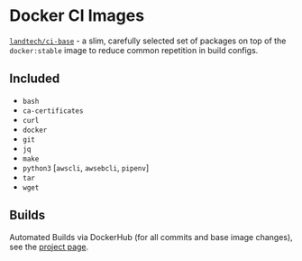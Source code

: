 # Docker CI Images

[`landtech/ci-base`](https://hub.docker.com/u/landtech/ci-base) - a slim, carefully selected set of packages on top of the `docker:stable` image to reduce common repetition in build configs.

## Included

- `bash`
- `ca-certificates`
- `curl`
- `docker`
- `git`
- `jq`
- `make`
- `python3` [`awscli`, `awsebcli`, `pipenv`]
- `tar`
- `wget`

## Builds

Automated Builds via DockerHub (for all commits and base image changes), see the [project page](https://hub.docker.com/r/landtech/ci-base).
